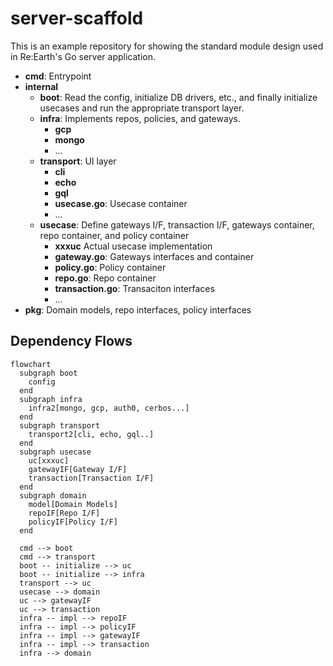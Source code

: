 # server-scaffold

This is an example repository for showing the standard module design used in Re:Earth's Go server application.

- **cmd**: Entrypoint
- **internal**
  - **boot**: Read the config, initialize DB drivers, etc., and finally initialize usecases and run the appropriate transport layer.
  - **infra**: Implements repos, policies, and gateways.
    - **gcp**
    - **mongo**
    - ...
  - **transport**: UI layer
    - **cli**
    - **echo**
    - **gql**
    - **usecase.go**: Usecase container
    - ...
  - **usecase**: Define gateways I/F, transaction I/F, gateways container, repo container, and policy container
    - **xxxuc** Actual usecase implementation
    - **gateway.go**: Gateways interfaces and container
    - **policy.go**: Policy container
    - **repo.go**: Repo container
    - **transaction.go**: Transaciton interfaces
    - ...
- **pkg**: Domain models, repo interfaces, policy interfaces

## Dependency Flows

```mermaid
flowchart
  subgraph boot
    config
  end
  subgraph infra
    infra2[mongo, gcp, auth0, cerbos...]
  end
  subgraph transport
    transport2[cli, echo, gql..]
  end
  subgraph usecase
    uc[xxxuc]
    gatewayIF[Gateway I/F]
    transaction[Transaction I/F]
  end
  subgraph domain
    model[Domain Models]
    repoIF[Repo I/F]
    policyIF[Policy I/F]
  end

  cmd --> boot
  cmd --> transport
  boot -- initialize --> uc
  boot -- initialize --> infra
  transport --> uc
  usecase --> domain
  uc --> gatewayIF
  uc --> transaction
  infra -- impl --> repoIF
  infra -- impl --> policyIF
  infra -- impl --> gatewayIF
  infra -- impl --> transaction
  infra --> domain
```
